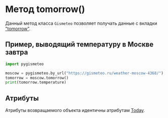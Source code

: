 # Метод tomorrow()

Данный метод класса `Gismeteo` позволяет получать данные с вкладки ["tomorrow"](https://gismeteo.ru/weather-moscow-4368/tomorrow/).

## Пример, выводящий температуру в Москве завтра

```python
import pygismeteo

moscow = pygismeteo.by_url("https://gismeteo.ru/weather-moscow-4368/")
tomorrow = moscow.tomorrow()
print(tomorrow.temperature)
```

## Атрибуты

Атрибуты возвращаемого объекта идентичны атрибутам [Today](today.md).

